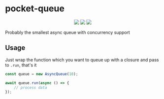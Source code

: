# pocket-queue

<div align="center">

<img src="https://img.shields.io/bundlephobia/minzip/pocket-queue?style=flat-square" />
<img src="https://img.shields.io/npm/v/pocket-queue?style=flat-square" />
<img src="https://img.shields.io/badge/dependencies-0-success?style=flat-square" />
 
</div>

Probably the smallest async queue with concurrency support

## Usage

Just wrap the function which you want to queue up with a closure and pass to `.run`, that's it

```ts
const queue = new AsyncQueue(10);

await queue.run(async () => {
    // process data
});
```
